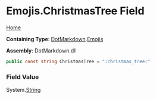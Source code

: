 # Emojis\.ChristmasTree Field

[Home](../../../README.md)

**Containing Type**: [DotMarkdown](../../README.md)\.[Emojis](../README.md)

**Assembly**: DotMarkdown\.dll

```csharp
public const string ChristmasTree = ":christmas_tree:"
```

### Field Value

System\.[String](https://docs.microsoft.com/en-us/dotnet/api/system.string)